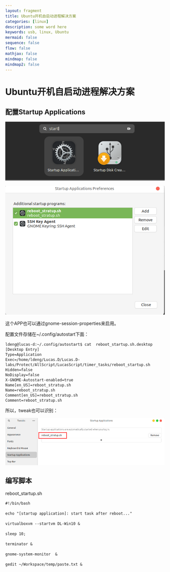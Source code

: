 ```yaml
---
layout: fragment
title: Ubuntu开机自启动进程解决方案
categories: [linux]
description: some word here
keywords: usb, linux, Ubuntu
mermaid: false
sequence: false
flow: false
mathjax: false
mindmap: false
mindmap2: false
---
```


#  Ubuntu开机自启动进程解决方案

## 配置Startup Applications



![image-20231029152511510](https://raw.githubusercontent.com/KingofHubGit/ImageFactory/main/Public/image-20231029152511510.png)

![image-20231029152758224](https://raw.githubusercontent.com/KingofHubGit/ImageFactory/main/Public/image-20231029152758224.png)

这个APP也可以通过gnome-session-properties来启用。

配置文件存储在~/.config/autostart下面：

```shell
ldeng@lucas-d:~/.config/autostart$ cat  reboot_startup.sh.desktop 
[Desktop Entry]
Type=Application
Exec=/home/ldeng/Lucas.D/Lucas.D-labs/Protect/AllScript/LucasScript/timer_tasks/reboot_startup.sh
Hidden=false
NoDisplay=false
X-GNOME-Autostart-enabled=true
Name[en_US]=reboot_stratup.sh
Name=reboot_stratup.sh
Comment[en_US]=reboot_stratup.sh
Comment=reboot_stratup.sh
```

所以，tweak也可以识别：

![image-20231029161323524](https://raw.githubusercontent.com/KingofHubGit/ImageFactory/main/Public/image-20231029161323524.png)





## 编写脚本



reboot_startup.sh

```
#!/bin/bash

echo "[startup application]: start task after reboot..."

virtualboxvm --startvm DL-Win10 &

sleep 10;

terminator &

gnome-system-monitor  &

gedit ~/Workspace/temp/paste.txt &
```















